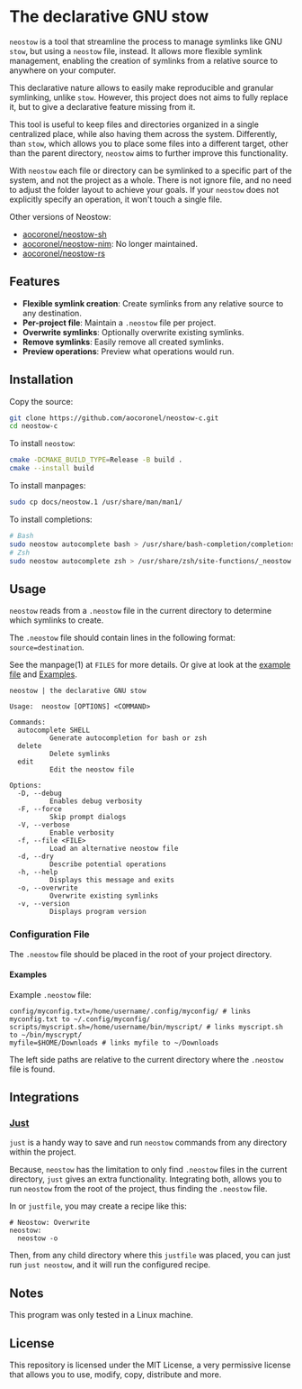 # The declarative GNU stow

`neostow` is a tool that streamline the process to manage symlinks like GNU `stow`, but using a `neostow` file, instead. It allows more flexible symlink management, enabling the creation of symlinks from a relative source to anywhere on your computer.

This declarative nature allows to easily make reproducible and granular symlinking, unlike `stow`. However, this project does not aims to fully replace it, but to give a declarative feature missing from it.

This tool is useful to keep files and directories organized in a single centralized place, while also having them across the system. Differently, than `stow`, which allows you to place some files into a different target, other than the parent directory, `neostow` aims to further improve this functionality.

With `neostow` each file or directory can be symlinked to a specific part of the system, and not the project as a whole. There is not ignore file, and no need to adjust the folder layout to achieve your goals. If your `neostow` does not explicitly specify an operation, it won't touch a single file.

Other versions of Neostow:

- [aocoronel/neostow-sh](https://github.com/aocoronel/neostow-sh)
- [aocoronel/neostow-nim](https://github.com/aocoronel/neostow-nim): No longer maintained.
- [aocoronel/neostow-rs](https://github.com/aocoronel/neostow-rs)

## Features

- **Flexible symlink creation**: Create symlinks from any relative source to any destination.
- **Per-project file**: Maintain a `.neostow` file per project.
- **Overwrite symlinks**: Optionally overwrite existing symlinks.
- **Remove symlinks**: Easily remove all created symlinks.
- **Preview operations**: Preview what operations would run.

## Installation

Copy the source:

```bash
git clone https://github.com/aocoronel/neostow-c.git
cd neostow-c
```

To install `neostow`:

```bash
cmake -DCMAKE_BUILD_TYPE=Release -B build .
cmake --install build
```

To install manpages:

```bash
sudo cp docs/neostow.1 /usr/share/man/man1/
```

To install completions:

```bash
# Bash
sudo neostow autocomplete bash > /usr/share/bash-completion/completions/_neostow
# Zsh
sudo neostow autocomplete zsh > /usr/share/zsh/site-functions/_neostow
```

## Usage

`neostow` reads from a `.neostow` file in the current directory to determine which symlinks to create.

The `.neostow` file should contain lines in the following format: `source=destination`.

See the manpage(1) at `FILES` for more details. Or give at look at the [example file](https://github.com/aocoronel/neostow-c/blob/main/test/.neostow) and [Examples](#examples).

```console
neostow | the declarative GNU stow

Usage:  neostow [OPTIONS] <COMMAND>

Commands:
  autocomplete SHELL
          Generate autocompletion for bash or zsh
  delete
          Delete symlinks
  edit
          Edit the neostow file

Options:
  -D, --debug
          Enables debug verbosity
  -F, --force
          Skip prompt dialogs
  -V, --verbose
          Enable verbosity
  -f, --file <FILE>
          Load an alternative neostow file
  -d, --dry
          Describe potential operations
  -h, --help
          Displays this message and exits
  -o, --overwrite
          Overwrite existing symlinks
  -v, --version
          Displays program version
```

### Configuration File

The `.neostow` file should be placed in the root of your project directory.

#### Examples

Example `.neostow` file:

```text
config/myconfig.txt=/home/username/.config/myconfig/ # links myconfig.txt to ~/.config/myconfig/
scripts/myscript.sh=/home/username/bin/myscript/ # links myscript.sh to ~/bin/myscrypt/
myfile=$HOME/Downloads # links myfile to ~/Downloads
```

The left side paths are relative to the current directory where the `.neostow` file is found.

## Integrations

### [Just](https://github.com/casey/just)

`just` is a handy way to save and run `neostow` commands from any directory within the project.

Because, `neostow` has the limitation to only find `.neostow` files in the current directory, `just` gives an extra functionality. Integrating both, allows you to run `neostow` from the root of the project, thus finding the `.neostow` file.

In or `justfile`, you may create a recipe like this:

```just
# Neostow: Overwrite
neostow:
  neostow -o
```

Then, from any child directory where this `justfile` was placed, you can just run `just neostow`, and it will run the configured recipe.

## Notes

This program was only tested in a Linux machine.

## License

This repository is licensed under the MIT License, a very permissive license that allows you to use, modify, copy, distribute and more.
